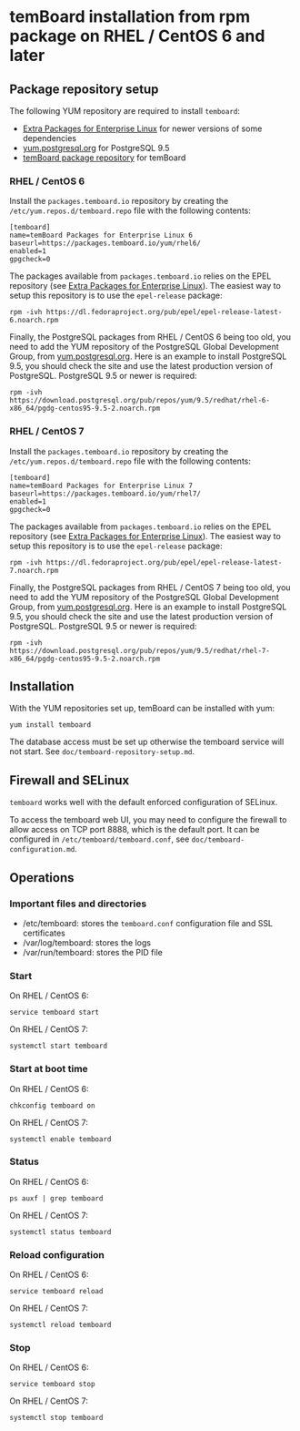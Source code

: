 # temBoard installation from rpm package on RHEL / CentOS 6 and later

## Package repository setup

The following YUM repository are required to install `temboard`:

* [Extra Packages for Enterprise Linux](https://fedoraproject.org/wiki/EPEL) for newer versions of some dependencies
* [yum.postgresql.org](http://yum.postgresql.org/repopackages.php) for PostgreSQL 9.5
* [temBoard package repository](https://packages.temboard.io/yum/) for temBoard

### RHEL / CentOS 6

Install the `packages.temboard.io` repository by creating the `/etc/yum.repos.d/temboard.repo` file with the following contents:

```
[temboard]
name=temBoard Packages for Enterprise Linux 6
baseurl=https://packages.temboard.io/yum/rhel6/
enabled=1
gpgcheck=0
```

The packages available from `packages.temboard.io` relies on the EPEL repository (see [Extra Packages for Enterprise Linux](https://fedoraproject.org/wiki/EPEL)). The easiest way to setup this repository is to use the `epel-release` package:

```
rpm -ivh https://dl.fedoraproject.org/pub/epel/epel-release-latest-6.noarch.rpm
```

Finally, the PostgreSQL packages from RHEL / CentOS 6 being too old, you need to add the YUM repository of the PostgreSQL Global Development Group, from [yum.postgresql.org](http://yum.postgresql.org/repopackages.php). Here is an example to install PostgreSQL 9.5, you should check the site and use the latest production version of PostgreSQL. PostgreSQL 9.5 or newer is required:

```
rpm -ivh https://download.postgresql.org/pub/repos/yum/9.5/redhat/rhel-6-x86_64/pgdg-centos95-9.5-2.noarch.rpm
```

### RHEL / CentOS 7

Install the `packages.temboard.io` repository by creating the `/etc/yum.repos.d/temboard.repo` file with the following contents:

```
[temboard]
name=temBoard Packages for Enterprise Linux 7
baseurl=https://packages.temboard.io/yum/rhel7/
enabled=1
gpgcheck=0
```

The packages available from `packages.temboard.io` relies on the EPEL repository (see [Extra Packages for Enterprise Linux](https://fedoraproject.org/wiki/EPEL)). The easiest way to setup this repository is to use the `epel-release` package:

```
rpm -ivh https://dl.fedoraproject.org/pub/epel/epel-release-latest-7.noarch.rpm
```

Finally, the PostgreSQL packages from RHEL / CentOS 7 being too old, you need to add the YUM repository of the PostgreSQL Global Development Group, from [yum.postgresql.org](http://yum.postgresql.org/repopackages.php). Here is an example to install PostgreSQL 9.5, you should check the site and use the latest production version of PostgreSQL. PostgreSQL 9.5 or newer is required:

```
rpm -ivh https://download.postgresql.org/pub/repos/yum/9.5/redhat/rhel-7-x86_64/pgdg-centos95-9.5-2.noarch.rpm
```

## Installation

With the YUM repositories set up, temBoard can be installed with yum:

```
yum install temboard
```

The database access must be set up otherwise the temboard service will not start. See `doc/temboard-repository-setup.md`.

## Firewall and SELinux

`temboard` works well with the default enforced configuration of SELinux.

To access the temboard web UI, you may need to configure the firewall to allow access on TCP port 8888, which is the default port. It can be configured in `/etc/temboard/temboard.conf`, see `doc/temboard-configuration.md`.

## Operations

### Important files and directories

- /etc/temboard: stores the `temboard.conf` configuration file and SSL certificates
- /var/log/temboard: stores the logs
- /var/run/temboard: stores the PID file

### Start

On RHEL / CentOS 6:

```
service temboard start
```

On RHEL / CentOS 7:

```
systemctl start temboard
```

### Start at boot time

On RHEL / CentOS 6:

```
chkconfig temboard on
```

On RHEL / CentOS 7:

```
systemctl enable temboard
```

### Status

On RHEL / CentOS 6:

```
ps auxf | grep temboard
```

On RHEL / CentOS 7:

```
systemctl status temboard
```

### Reload configuration

On RHEL / CentOS 6:

```
service temboard reload
```

On RHEL / CentOS 7:

```
systemctl reload temboard
```

### Stop

On RHEL / CentOS 6:

```
service temboard stop
```

On RHEL / CentOS 7:

```
systemctl stop temboard
```

